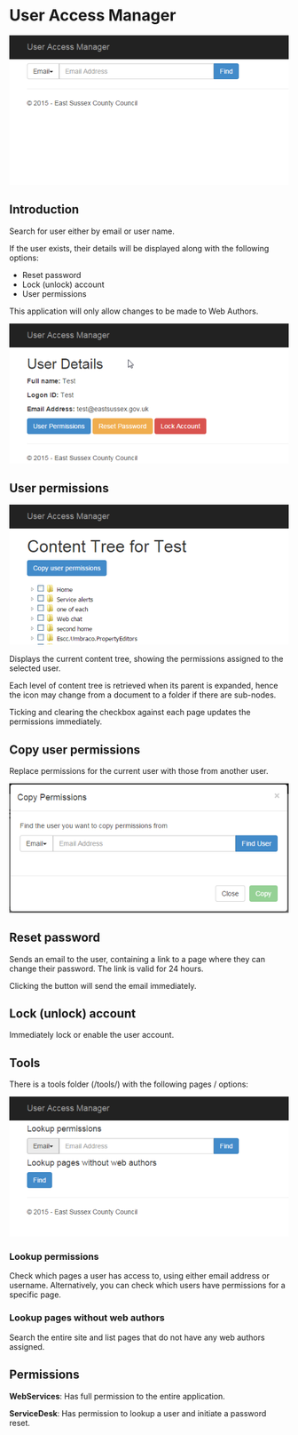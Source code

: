 # User Access Manager

![](user-access-manager.png)

## Introduction

Search for user either by email or user name.

If the user exists, their details will be displayed along with the following options:

*	Reset password
*	Lock (unlock) account
*	User permissions

This application will only allow changes to be made to Web Authors.

![](user-details.png)

## User permissions

![](content-tree.png)

Displays the current content tree, showing the permissions assigned to the selected user.

Each level of content tree is retrieved when its parent is expanded, hence the icon may change from a document to a folder if there are sub-nodes.

Ticking and clearing the checkbox against each page updates the permissions immediately.

## Copy user permissions

Replace permissions for the current user with those from another user.

![](copy-permissions.png) 

## Reset password
Sends an email to the user, containing a link to a page where they can change their password. The link is valid for 24 hours.

Clicking the button will send the email immediately.

## Lock (unlock) account

Immediately lock or enable the user account.
 
## Tools

There is a tools folder (/tools/) with the following pages / options:

![](lookup-permissions.png)
 
### Lookup permissions

Check which pages a user has access to, using either email address or username. Alternatively, you can check which users have permissions for a specific page.

### Lookup pages without web authors

Search the entire site and list pages that do not have any web authors assigned.

## Permissions

**WebServices**: Has full permission to the entire application.

**ServiceDesk**: Has permission to lookup a user and initiate a password reset.
